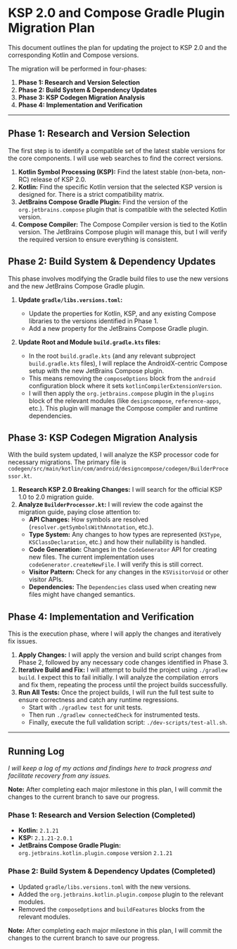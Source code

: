 # KSP 2.0 and Compose Gradle Plugin Migration Plan

This document outlines the plan for updating the project to KSP 2.0 and the corresponding Kotlin and Compose versions.

The migration will be performed in four-phases:
1.  **Phase 1: Research and Version Selection**
2.  **Phase 2: Build System & Dependency Updates**
3.  **Phase 3: KSP Codegen Migration Analysis**
4.  **Phase 4: Implementation and Verification**

---

## Phase 1: Research and Version Selection

The first step is to identify a compatible set of the latest stable versions for the core components. I will use web searches to find the correct versions.

1.  **Kotlin Symbol Processing (KSP):** Find the latest stable (non-beta, non-RC) release of KSP 2.0.
2.  **Kotlin:** Find the specific Kotlin version that the selected KSP version is designed for. There is a strict compatibility matrix.
3.  **JetBrains Compose Gradle Plugin:** Find the version of the `org.jetbrains.compose` plugin that is compatible with the selected Kotlin version.
4.  **Compose Compiler:** The Compose Compiler version is tied to the Kotlin version. The JetBrains Compose plugin will manage this, but I will verify the required version to ensure everything is consistent.

## Phase 2: Build System & Dependency Updates

This phase involves modifying the Gradle build files to use the new versions and the new JetBrains Compose Gradle plugin.

1.  **Update `gradle/libs.versions.toml`:**
    *   Update the properties for Kotlin, KSP, and any existing Compose libraries to the versions identified in Phase 1.
    *   Add a new property for the JetBrains Compose Gradle plugin.

2.  **Update Root and Module `build.gradle.kts` files:**
    *   In the root `build.gradle.kts` (and any relevant subproject `build.gradle.kts` files), I will replace the AndroidX-centric Compose setup with the new JetBrains Compose plugin.
    *   This means removing the `composeOptions` block from the `android` configuration block where it sets `kotlinCompilerExtensionVersion`.
    *   I will then apply the `org.jetbrains.compose` plugin in the `plugins` block of the relevant modules (like `designcompose`, `reference-apps`, etc.). This plugin will manage the Compose compiler and runtime dependencies.

## Phase 3: KSP Codegen Migration Analysis

With the build system updated, I will analyze the KSP processor code for necessary migrations. The primary file is `codegen/src/main/kotlin/com/android/designcompose/codegen/BuilderProcessor.kt`.

1.  **Research KSP 2.0 Breaking Changes:** I will search for the official KSP 1.0 to 2.0 migration guide.
2.  **Analyze `BuilderProcessor.kt`:** I will review the code against the migration guide, paying close attention to:
    *   **API Changes:** How symbols are resolved (`resolver.getSymbolsWithAnnotation`, etc.).
    *   **Type System:** Any changes to how types are represented (`KSType`, `KSClassDeclaration`, etc.) and how their nullability is handled.
    *   **Code Generation:** Changes in the `CodeGenerator` API for creating new files. The current implementation uses `codeGenerator.createNewFile`. I will verify this is still correct.
    *   **Visitor Pattern:** Check for any changes in the `KSVisitorVoid` or other visitor APIs.
    *   **Dependencies:** The `Dependencies` class used when creating new files might have changed semantics.

## Phase 4: Implementation and Verification

This is the execution phase, where I will apply the changes and iteratively fix issues.

1.  **Apply Changes:** I will apply the version and build script changes from Phase 2, followed by any necessary code changes identified in Phase 3.
2.  **Iterative Build and Fix:** I will attempt to build the project using `./gradlew build`. I expect this to fail initially. I will analyze the compilation errors and fix them, repeating the process until the project builds successfully.
3.  **Run All Tests:** Once the project builds, I will run the full test suite to ensure correctness and catch any runtime regressions.
    *   Start with `./gradlew test` for unit tests.
    *   Then run `./gradlew connectedCheck` for instrumented tests.
    *   Finally, execute the full validation script: `./dev-scripts/test-all.sh`.

---

## Running Log
*I will keep a log of my actions and findings here to track progress and facilitate recovery from any issues.*

**Note:** After completing each major milestone in this plan, I will commit the changes to the current branch to save our progress.

### Phase 1: Research and Version Selection (Completed)

*   **Kotlin:** `2.1.21`
*   **KSP:** `2.1.21-2.0.1`
*   **JetBrains Compose Gradle Plugin:** `org.jetbrains.kotlin.plugin.compose` version `2.1.21`

### Phase 2: Build System & Dependency Updates (Completed)

*   Updated `gradle/libs.versions.toml` with the new versions.
*   Added the `org.jetbrains.kotlin.plugin.compose` plugin to the relevant modules.
*   Removed the `composeOptions` and `buildFeatures` blocks from the relevant modules.

**Note:** After completing each major milestone in this plan, I will commit the changes to the current branch to save our progress.
